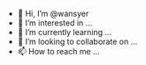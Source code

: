 - 👋 Hi, I’m @wansyer
- 👀 I’m interested in ...
- 🌱 I’m currently learning ...
- 💞️ I’m looking to collaborate on ...
- 📫 How to reach me ...

<!---
馬鹿は死ななきゃ治らない (baka wa shinanakya naoranai) ✨ special ✨ 
--->
